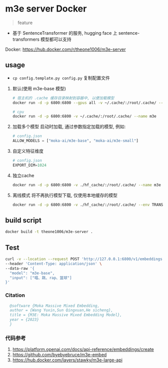 # m3e server Docker

> feature
- 基于 SentenceTransformer 的服务, hugging face 上 sentence-transformers 模型都可以支持


Docker: https://hub.docker.com/r/theone1006/m3e-server

## usage

- `cp config.template.py config.py` 复制配置文件

1. 默认(使用 m3e-base 模型)
    ```bash
    # 宿主机的 .cache 缓存目录映射到容器中, 以便加载模型
    docker run -d -p 6800:6800 --gpus all -v ~/.cache/:/root/.cache/ --name m3e
    
    # cpu
    docker run -d -p 6800:6800 -v ~/.cache/:/root/.cache/ --name m3e
    ```

2. 加载多个模型
   启动时加载, 通过参数指定加载的模型, 例如:
    ```python
    # config.json
    ALLOW_MODELS = ["moka-ai/m3e-base", "moka-ai/m3e-small"]
    ```

3. 自定义特征维度
    ```python
    # config.json
    EXPORT_DIM=1024
    ```

4. 独立cache
    ```bash
    docker run -d -p 6800:6800 -v ./hf_cache/:/root/.cache/ --name m3e theone1006/m3e-server
    ```

5. 离线模式
   将不再执行模型下载, 仅使用本地缓存的模型
    ```bash
    docker run -d -p 6800:6800 -v ./hf_cache/:/root/.cache/ --env TRANSFORMERS_OFFLINE=1 --name m3e theone1006/m3e-server
    ```


## build script

```bash
docker build -t theone1006/m3e-server .
```


## Test

```bash
curl -v --location --request POST 'http://127.0.0.1:6800/v1/embeddings' \
--header 'Content-Type: application/json' \
--data-raw '{
  "model": "m3e-base",
  "input": ["唱、跳、rap、篮球"]
}'
```


### Citation
    
```bibtex
  @software {Moka Massive Mixed Embedding,  
  author = {Wang Yuxin,Sun Qingxuan,He sicheng},  
  title = {M3E: Moka Massive Mixed Embedding Model},  
  year = {2023}
  }
```


### 代码参考

1. https://platform.openai.com/docs/api-reference/embeddings/create
2. https://github.com/byebyebruce/m3e-embed
3. https://hub.docker.com/layers/stawky/m3e-large-api

